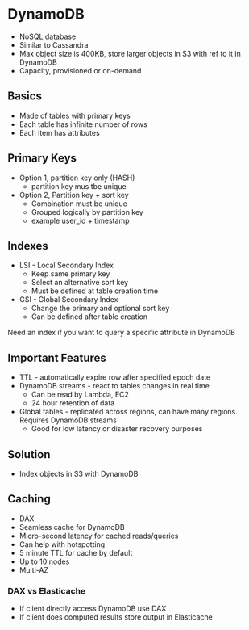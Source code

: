 # DynamoDB

* NoSQL database
* Similar to Cassandra
* Max object size is 400KB, store larger objects in S3 with ref to it in DynamoDB
* Capacity, provisioned or on-demand

## Basics

* Made of tables with primary keys
* Each table has infinite number of rows
* Each item has attributes

## Primary Keys

* Option 1, partition key only (HASH)
  * partition key mus tbe unique
* Option 2, Partition key + sort key
  * Combination must be unique
  * Grouped logically by partition key
  * example user_id + timestamp

## Indexes

* LSI - Local Secondary Index
  * Keep same primary key
  * Select an alternative sort key
  * Must be defined at table creation time
* GSI - Global Secondary Index
  * Change the primary and optional sort key
  * Can be defined after table creation

Need an index if you want to query a specific attribute in DynamoDB

## Important Features

* TTL - automatically expire row after specified epoch date
* DynamoDB streams - react to tables changes in real time
  * Can be read by Lambda, EC2
  * 24 hour retention of data
* Global tables - replicated across regions, can have many regions. Requires DynamoDB streams
  * Good for low latency or disaster recovery purposes

## Solution

* Index objects in S3 with DynamoDB

## Caching

* DAX
* Seamless cache for DynamoDB
* Micro-second latency for cached reads/queries
* Can help with hotspotting
* 5 minute TTL for cache by default
* Up to 10 nodes
* Multi-AZ

### DAX vs Elasticache

* If client directly access DynamoDB use DAX
* If client does computed results store output in Elasticache